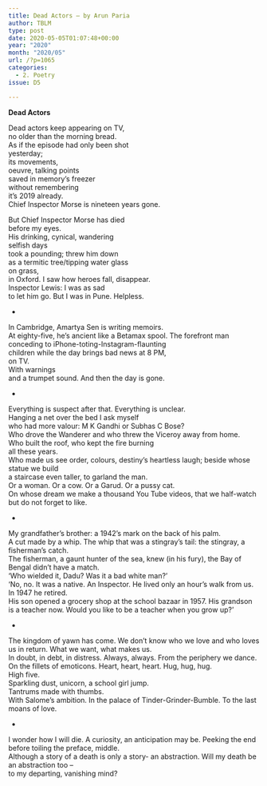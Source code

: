 ```yaml
---
title: Dead Actors – by Arun Paria
author: TBLM
type: post
date: 2020-05-05T01:07:48+00:00
year: "2020"
month: "2020/05"
url: /?p=1065
categories:
  - 2. Poetry
issue: D5

---
```

**Dead Actors**

Dead actors keep appearing on TV,  
no older than the morning bread.  
As if the episode had only been shot  
yesterday;  
its movements,  
oeuvre, talking points  
saved in memory&#8217;s freezer  
without remembering  
it&#8217;s 2019 already.  
Chief Inspector Morse is nineteen years gone.

But Chief Inspector Morse has died  
before my eyes.  
His drinking, cynical, wandering  
selfish days  
took a pounding; threw him down  
as a termitic tree/tipping water glass  
on grass,  
in Oxford. I saw how heroes fall, disappear.  
Inspector Lewis: I was as sad  
to let him go. But I was in Pune. Helpless.

*

In Cambridge, Amartya Sen is writing memoirs.  
At eighty-five, he’s ancient like a Betamax spool. The forefront man  
conceding to iPhone-toting-Instagram-flaunting  
children while the day brings bad news at 8 PM,  
on TV.  
With warnings  
and a trumpet sound. And then the day is gone.

*

Everything is suspect after that. Everything is unclear.  
Hanging a net over the bed I ask myself  
who had more valour: M K Gandhi or Subhas C Bose?  
Who drove the Wanderer and who threw the Viceroy away from home.  
Who built the roof, who kept the fire burning  
all these years.  
Who made us see order, colours, destiny&#8217;s heartless laugh; beside whose statue we build  
a staircase even taller, to garland the man.  
Or a woman. Or a cow. Or a Garud. Or a pussy cat.  
On whose dream we make a thousand You Tube videos, that we half-watch  
but do not forget to like.

*

My grandfather&#8217;s brother: a 1942&#8217;s mark on the back of his palm.  
A cut made by a whip. The whip that was a stingray&#8217;s tail: the stingray, a fisherman&#8217;s catch.  
The fisherman, a gaunt hunter of the sea, knew (in his fury), the Bay of Bengal didn&#8217;t have a match.  
&#8216;Who wielded it, Dadu? Was it a bad white man?&#8217;  
&#8216;No, no. It was a native. An Inspector. He lived only an hour&#8217;s walk from us.  
In 1947 he retired.  
His son opened a grocery shop at the school bazaar in 1957. His grandson is a teacher now. Would you like to be a teacher when you grow up?’

*

The kingdom of yawn has come. We don&#8217;t know who we love and who loves us in return. What we want, what makes us.  
In doubt, in debt, in distress. Always, always. From the periphery we dance. On the fillets of emoticons. Heart, heart, heart. Hug, hug, hug.  
High five.  
Sparkling dust, unicorn, a school girl jump.  
Tantrums made with thumbs.  
With Salome&#8217;s ambition. In the palace of Tinder-Grinder-Bumble. To the last moans of love.

*

I wonder how I will die. A curiosity, an anticipation may be. Peeking the end before toiling the preface, middle.  
Although a story of a death is only a story- an abstraction. Will my death be an abstraction too &#8211;  
to my departing, vanishing mind?